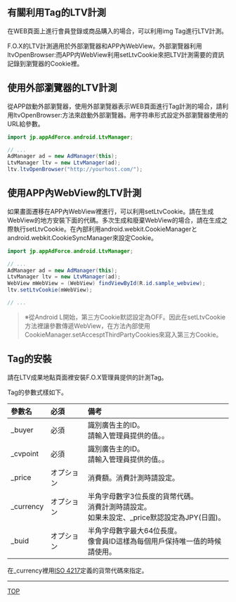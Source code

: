 ## 有關利用Tag的LTV計測

在WEB頁面上進行會員登錄或商品購入的場合，可以利用img Tag進行LTV計測。

F.O.X的LTV計測適用於外部瀏覽器和APP內WebView。外部瀏覽器利用ltvOpenBrowser:而APP内WebView利用setLtvCookie來把LTV計測需要的資訊記錄到瀏覽器的Cookie裡。

## 使用外部瀏覽器的LTV計測

從APP啟動外部瀏覽器，使用外部瀏覽器表示WEB頁面進行Tag計測的場合，請利用ltvOpenBrowser:方法來啟動外部瀏覽器。用字符串形式設定外部瀏覽器使用的URL給參數。

```java
import jp.appAdForce.android.LtvManager;

// ...
AdManager ad = new AdManager(this);
LtvManager ltv = new LtvManager(ad);
ltv.ltvOpenBrowser("http://yourhost.com/");
```

## 使用APP內WebView的LTV計測

如果畫面遷移在APP內WebView裡進行，可以利用setLtvCookie。請在生成WebView的地方安裝下面的代碼。多次生成和廢棄WebView的場合，請在生成之際執行setLtvCookie。在內部利用android.webkit.CookieManagerとandroid.webkit.CookieSyncManager來設定Cookie。

```java
import jp.appAdForce.android.LtvManager;

// ...
AdManager ad = new AdManager(this);
LtvManager ltv = new LtvManager(ad);
WebView mWebView = (WebView) findViewById(R.id.sample_webview);
ltv.setLtvCookie(mWebView);

// ...
```
> ※從Android L開始，第三方Cookie默認設定為OFF。因此在setLtvCookie方法裡讓參數傳遞WebView，在方法內部使用CookieManager.setAccesptThirdPartyCookies來寫入第三方Cookie。

## Tag的安裝

請在LTV成果地點頁面裡安裝F.O.X管理員提供的計測Tag。

Tag的參數式樣如下。

|參數名|必須|備考|
|:-----|:-----|:-----|
|_buyer|必須|識別廣告主的ID。<br />請輸入管理員提供的值。。|
|_cvpoint|必須|識別廣告主的ID。<br />請輸入管理員提供的值。。|
|_price|オプション|消費額。消費計測時請設定。|
|_currency|オプション|半角字母數字3位長度的貨幣代碼。<br />消費計測時請設定。<br />如果未設定、_price默認設定為JPY(日圓)。|
|_buid|オプション|半角字母數字最大64位長度。<br />像會員ID這樣為每個用戶保持唯一值的時候請使用。|


在_currency裡用[ISO 4217](http://ja.wikipedia.org/wiki/ISO_4217)定義的貨幣代碼來指定。

---
[TOP](/lang/zh-tw/README.md)
